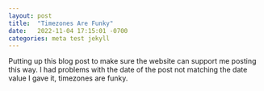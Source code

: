 ```yaml
---
layout: post
title:  "Timezones Are Funky"
date:   2022-11-04 17:15:01 -0700
categories: meta test jekyll
---
```

Putting up this blog post to make sure the website can support me posting this way. I had problems with the date of the post not matching the date value I gave it, timezones are funky.